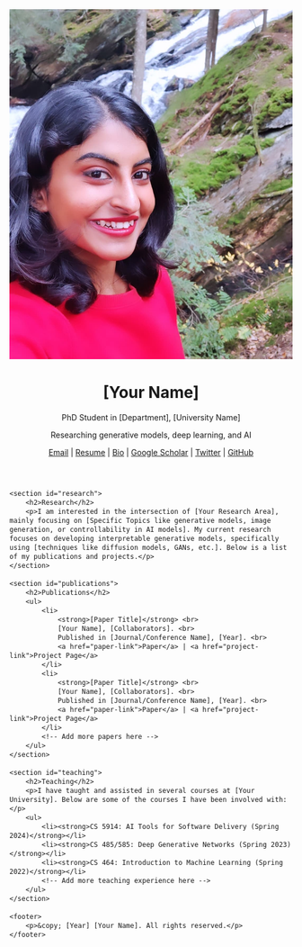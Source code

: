 <!DOCTYPE html>
<html lang="en">
<head>
    <meta charset="UTF-8">
    <meta name="viewport" content="width=device-width, initial-scale=1.0">
    <meta name="description" content="Personal website of [Your Name], PhD student and AI researcher">
    <title>[Kavana Venkatesh] - Researcher in AI & ML</title>
    <link rel="stylesheet" href="styles.css">
</head>
<body>
    <header>
        <img src="Kavana_Picture.jpg" alt="Your Name Photo" class="profile-photo">
        <h1>[Your Name]</h1>
        <p>PhD Student in [Department], [University Name]</p>
        <p>Researching generative models, deep learning, and AI</p>
        <nav>
            <a href="mailto:youremail@example.com">Email</a> |
            <a href="your-resume.pdf">Resume</a> |
            <a href="your-bio.pdf">Bio</a> |
            <a href="https://scholar.google.com/yourprofile">Google Scholar</a> |
            <a href="https://twitter.com/yourprofile">Twitter</a> |
            <a href="https://github.com/yourusername">GitHub</a>
        </nav>
    </header>

    <section id="research">
        <h2>Research</h2>
        <p>I am interested in the intersection of [Your Research Area], mainly focusing on [Specific Topics like generative models, image generation, or controllability in AI models]. My current research focuses on developing interpretable generative models, specifically using [techniques like diffusion models, GANs, etc.]. Below is a list of my publications and projects.</p>
    </section>

    <section id="publications">
        <h2>Publications</h2>
        <ul>
            <li>
                <strong>[Paper Title]</strong> <br>
                [Your Name], [Collaborators]. <br>
                Published in [Journal/Conference Name], [Year]. <br>
                <a href="paper-link">Paper</a> | <a href="project-link">Project Page</a>
            </li>
            <li>
                <strong>[Paper Title]</strong> <br>
                [Your Name], [Collaborators]. <br>
                Published in [Journal/Conference Name], [Year]. <br>
                <a href="paper-link">Paper</a> | <a href="project-link">Project Page</a>
            </li>
            <!-- Add more papers here -->
        </ul>
    </section>

    <section id="teaching">
        <h2>Teaching</h2>
        <p>I have taught and assisted in several courses at [Your University]. Below are some of the courses I have been involved with:</p>
        <ul>
            <li><strong>CS 5914: AI Tools for Software Delivery (Spring 2024)</strong></li>
            <li><strong>CS 485/585: Deep Generative Networks (Spring 2023)</strong></li>
            <li><strong>CS 464: Introduction to Machine Learning (Spring 2022)</strong></li>
            <!-- Add more teaching experience here -->
        </ul>
    </section>

    <footer>
        <p>&copy; [Year] [Your Name]. All rights reserved.</p>
    </footer>
</body>
</html>

